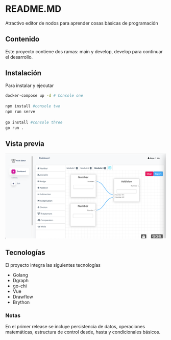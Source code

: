 # README.MD
Atractivo editor de nodos para aprender cosas básicas de programación 

## Contenido
Este proyecto contiene dos ramas: main y develop, develop para continuar el desarrollo.

## Instalación
Para instalar y ejecutar
```bash
docker-compose up -d # Console one

npm install	#console two
npm run serve

go install #console three
go run .
```
## Vista previa
![](/preview.png)

## Tecnologías
El proyecto integra las siguientes tecnologías
* Golang
* Dgraph
* go-chi
* Vue
* Drawflow
* Brython

### Notas
En el primer release se incluye persistencia de datos, operaciones matemáticas, estructura de control desde, hasta y condicionales básicos.